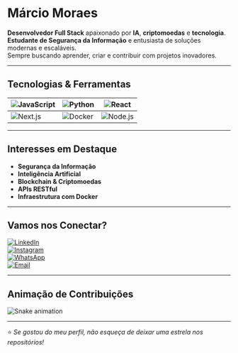 # Márcio Moraes

**Desenvolvedor Full Stack** apaixonado por **IA**, **criptomoedas** e **tecnologia**.  
**Estudante de Segurança da Informação** e entusiasta de soluções modernas e escaláveis.  
Sempre buscando aprender, criar e contribuir com projetos inovadores.

---

## Tecnologias & Ferramentas

| ![JavaScript](https://img.shields.io/badge/JavaScript-F7DF1E?style=flat-square&logo=javascript&logoColor=black) | ![Python](https://img.shields.io/badge/Python-3776AB?style=flat-square&logo=python&logoColor=white) | ![React](https://img.shields.io/badge/React-20232A?style=flat-square&logo=react&logoColor=61DAFB) |
| --- | --- | --- |
| ![Next.js](https://img.shields.io/badge/Next.js-000000?style=flat-square&logo=nextdotjs&logoColor=white) | ![Docker](https://img.shields.io/badge/Docker-2496ED?style=flat-square&logo=docker&logoColor=white) | ![Node.js](https://img.shields.io/badge/Node.js-339933?style=flat-square&logo=nodedotjs&logoColor=white) |

---

## Interesses em Destaque  
- **Segurança da Informação**  
- **Inteligência Artificial**  
- **Blockchain & Criptomoedas**  
- **APIs RESTful**  
- **Infraestrutura com Docker**  

---

## Vamos nos Conectar?  

[![LinkedIn](https://img.shields.io/badge/LinkedIn-0077B5?style=flat-square&logo=linkedin&logoColor=white)](https://www.linkedin.com/in/m%C3%A1rcio-moraes-a8b981292/)  
[![Instagram](https://img.shields.io/badge/Instagram-E4405F?style=flat-square&logo=instagram&logoColor=white)](https://www.instagram.com/marciin78/)  
[![WhatsApp](https://img.shields.io/badge/WhatsApp-25D366?style=flat-square&logo=whatsapp&logoColor=white)](https://wa.me/5538998648842)  
[![Email](https://img.shields.io/badge/Email-0078D4?style=flat-square&logo=microsoft-outlook&logoColor=white)](mailto:seuemail@exemplo.com)

---

## Animação de Contribuições  
![Snake animation](https://github.com/marciinbf5/marciinbf5/blob/output/github-contribution-grid-snake.svg)  

---

⭐ _Se gostou do meu perfil, não esqueça de deixar uma estrela nos repositórios!_


